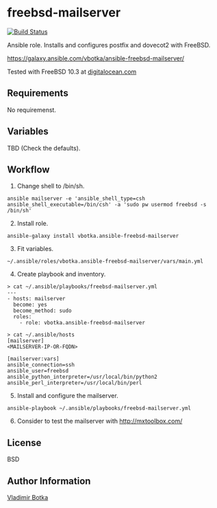 freebsd-mailserver
==================

[![Build Status](https://travis-ci.org/vbotka/ansible-freebsd-mailserver.svg?branch=master)](https://travis-ci.org/vbotka/ansible-freebsd-mailserver)

Ansible role. Installs and configures postfix and dovecot2 with FreeBSD.

https://galaxy.ansible.com/vbotka/ansible-freebsd-mailserver/

Tested with FreeBSD 10.3 at [digitalocean.com](https://cloud.digitalocean.com)


Requirements
------------

No requiremenst.


Variables
---------

TBD (Check the defaults).


Workflow
--------

1) Change shell to /bin/sh.

```
ansible mailserver -e 'ansible_shell_type=csh ansible_shell_executable=/bin/csh' -a 'sudo pw usermod freebsd -s /bin/sh'
```

2) Install role.

```
ansible-galaxy install vbotka.ansible-freebsd-mailserver
```

3) Fit variables.

```
~/.ansible/roles/vbotka.ansible-freebsd-mailserver/vars/main.yml
```

4) Create playbook and inventory.

```
> cat ~/.ansible/playbooks/freebsd-mailserver.yml
---
- hosts: mailserver
  become: yes
  become_method: sudo
  roles:
    - role: vbotka.ansible-freebsd-mailserver
```

```
> cat ~/.ansible/hosts
[mailserver]
<MAILSERVER-IP-OR-FQDN>

[mailserver:vars]
ansible_connection=ssh
ansible_user=freebsd
ansible_python_interpreter=/usr/local/bin/python2
ansible_perl_interpreter=/usr/local/bin/perl
```

5) Install and configure the mailserver.

```
ansible-playbook ~/.ansible/playbooks/freebsd-mailserver.yml
```

6) Consider to test the mailserver with http://mxtoolbox.com/


License
-------

BSD


Author Information
------------------

[Vladimir Botka](https://botka.link)
